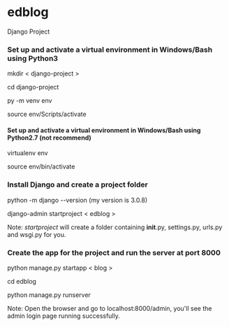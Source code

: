 # edblog
Django Project

### Set up and activate a virtual environment in Windows/Bash using Python3
mkdir < django-project > 

cd django-project

py -m venv env

source env/Scripts/activate

#### Set up and activate a virtual environment in Windows/Bash using Python2.7 (not recommend)

virtualenv env

source env/bin/activate

### Install Django and create a project folder

python -m django --version
(my version is 3.0.8)

django-admin startproject < edblog >

Note: _startproject_ will create a folder containing __init__.py, settings.py, urls.py and wsgi.py for you.

### Create the app for the project and run the server at port 8000
python manage.py startapp < blog >

cd edblog

python manage.py runserver

Note: Open the browser and go to localhost:8000/admin, you'll see the admin login page running successfully.

